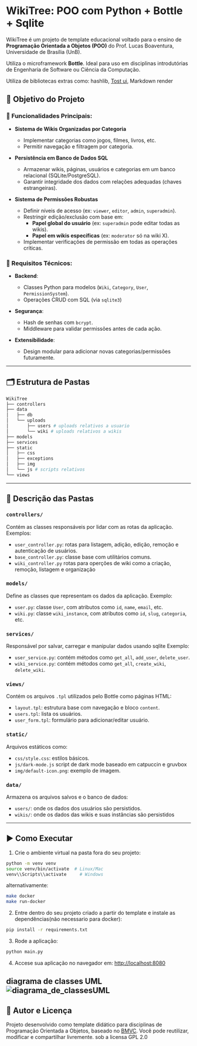 # WikiTree: POO com Python + Bottle + Sqlite

WikiTree é um projeto de template educacional voltado para o ensino de **Programação Orientada a Objetos (POO)** do Prof. Lucas Boaventura, Universidade de Brasília (UnB).

Utiliza o microframework **Bottle**. Ideal para uso em disciplinas introdutórias de Engenharia de Software ou Ciência da Computação.

Utiliza de bibliotecas extras como: hashlib, [Tost ui](https://ui.toast.com/tui-editor), Markdown render
## 🎯 Objetivo do Projeto

### 📌 Funcionalidades Principais:
- **Sistema de Wikis Organizadas por Categoria**  
  - Implementar categorias como jogos, filmes, livros, etc.  
  - Permitir navegação e filtragem por categoria.  

- **Persistência em Banco de Dados SQL**  
  - Armazenar wikis, páginas, usuários e categorias em um banco relacional (SQLite/PostgreSQL).  
  - Garantir integridade dos dados com relações adequadas (chaves estrangeiras).  

- **Sistema de Permissões Robustas**  
  - Definir níveis de acesso (ex: `viewer`, `editor`, `admin`, `superadmin`).  
  - Restringir edição/exclusão com base em:  
    - **Papel global do usuário** (ex: `superadmin` pode editar todas as wikis).  
    - **Papel em wikis específicas** (ex: `moderator` só na wiki X).  
  - Implementar verificações de permissão em todas as operações críticas.  

### 🔧 Requisitos Técnicos:
- **Backend**:  
  - Classes Python para modelos (`Wiki`, `Category`, `User`, `PermissionSystem`).  
  - Operações CRUD com SQL (via `sqlite3`)

- **Segurança**:  
  - Hash de senhas com `bcrypt`.  
  - Middleware para validar permissões antes de cada ação.  

- **Extensibilidade**:  
  - Design modular para adicionar novas categorias/permissões futuramente.  

---

## 🗂 Estrutura de Pastas

```bash
WikiTree
├── controllers
├── data
│   ├── db
│   └── uploads
│       ├── users # uploads relativos a usuario
│       └── wiki # uploads relativos a wikis 
├── models
├── services
├── static
│   ├── css
│   ├── exceptions
│   ├── img
│   └── js # scripts relativos
└── views
```


---

## 📁 Descrição das Pastas

### `controllers/`
Contém as classes responsáveis por lidar com as rotas da aplicação. Exemplos:
- `user_controller.py`: rotas para listagem, adição, edição, remoção e autenticação de usuários.
- `base_controller.py`: classe base com utilitários comuns.
- `wiki_controller.py` rotas para operções de wiki como a criação, remoção, listagem e organização

### `models/`
Define as classes que representam os dados da aplicação. Exemplo:
- `user.py`: classe `User`, com atributos como `id`, `name`, `email`, etc.
- `wiki.py`: classe `wiki_instance`, com atributos como `id`, `slug`, `categoria`, etc.

### `services/`
Responsável por salvar, carregar e manipular dados usando sqlite Exemplo:
- `user_service.py`: contém métodos como `get_all`, `add_user`, `delete_user`.
- `wiki_service.py`: contém métodos como `get_all`, `create_wiki`, `delete_wiki`.

### `views/`
Contém os arquivos `.tpl` utilizados pelo Bottle como páginas HTML:
- `layout.tpl`: estrutura base com navegação e bloco `content`.
- `users.tpl`: lista os usuários.
- `user_form.tpl`: formulário para adicionar/editar usuário.

### `static/`
Arquivos estáticos como:
- `css/style.css`: estilos básicos.
- `js/dark-mode.js` script de dark mode baseado em catpuccin e gruvbox
- `img/default-icon.png`: exemplo de imagem.

### `data/`
Armazena os arquivos salvos e o  banco de dados:
- `users/`: onde os dados dos usuários são persistidos.
- `wikis/`: onde os dados das wikis e suas instâncias são persistidos
---

## ▶️ Como Executar

1. Crie o ambiente virtual na pasta fora do seu projeto:
```bash
python -m venv venv
source venv/bin/activate  # Linux/Mac
venv\\Scripts\\activate     # Windows
```
alternativamente:

```bash
make docker
make run-docker
```

2. Entre dentro do seu projeto criado a partir do template e instale as dependências(não necessario para docker):
```bash
pip install -r requirements.txt
```

3. Rode a aplicação:
```bash
python main.py
```

4. Accese sua aplicação no navegador em: [http://localhost:8080](http://localhost:8080)

## diagrama de classes UML ![diagrama_de_classesUML](https://github.com/user-attachments/assets/3947d5f0-3b85-437c-8bbe-62f5828d4559)


## 🧠 Autor e Licença
Projeto desenvolvido como template didático para disciplinas de Programação Orientada a Objetos, baseado no [BMVC](https://github.com/hgmachine/bmvc_start_from_this).
Você pode reutilizar, modificar e compartilhar livremente. sob a licensa GPL  2.0
